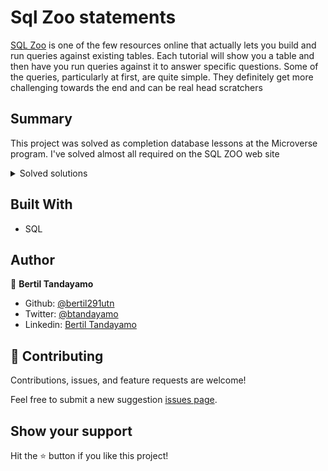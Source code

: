 # Sql Zoo statements
[SQL Zoo](https://sqlzoo.net/wiki/) is one of the few resources online that actually lets you build and run queries against existing tables. Each tutorial will show you a table and then have you run queries against it to answer specific questions. Some of the queries, particularly at first, are quite simple. They definitely get more challenging towards the end and can be real head scratchers

## Summary
This project was solved as completion database lessons at the Microverse program. I've solved almost all required on the SQL ZOO web site

<details markdown="block">
  <summary> Solved solutions </summary>
  
**SELECT basics**
- Some simple queries to get you started

**SELECT name**
- Some pattern matching queries

**SELECT from World**
- In which we query the World country profile table.

**SELECT from Nobel**
- Additional practice of the basic features using a table of Nobel Prize winners.

**SELECT within SELECT**
- In which we form queries using other queries.

**SUM and COUNT**
- In which we apply aggregate functions. more the same

**JOIN**
- In which we join two tables; game and goals. previously music tutorial

**More JOIN operations**
- In which we join actors to movies in the Movie Database.

**Using Null**
- In which we look at teachers in departments. previously Scottish Parliament

**Numeric Examples**
- In which we look at a survey and deal with some more complex calculations.

**Window function**
- In which we examine UK general election results.

**COVID 19**
- In which we measure the impact of COVID-19

**Self join**
- In which we join Edinburgh bus routes to Edinburgh bus routes.

**Tutorial Quizzes**
- Test your knowledge with multiple choice quizzes

**Tutorial Student Records**
- Creating a database

**Tutorial DDL**
- Instructions on how to import data and analyse it in mysql
</details>

## Built With

- SQL

## Author

👤 **Bertil Tandayamo**

- Github: [@bertil291utn](https://github.com/bertil291utn)
- Twitter: [@btandayamo](https://twitter.com/batandayamo)
- Linkedin: [Bertil Tandayamo](http://bit.ly/bertil_linkedin)

## 🤝 Contributing

Contributions, issues, and feature requests are welcome!

Feel free to submit a new suggestion [issues page](https://github.com/bertil291utn/ruby-linters/issues).

## Show your support

Hit the ⭐️ button if you like this project!